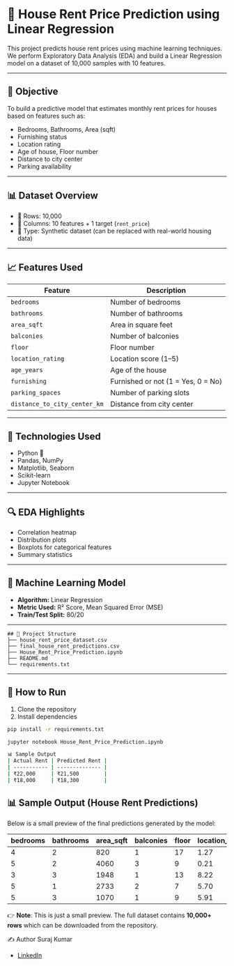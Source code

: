 # 🏡 House Rent Price Prediction using Linear Regression

This project predicts house rent prices using machine learning techniques. We perform Exploratory Data Analysis (EDA) and build a Linear Regression model on a dataset of 10,000 samples with 10 features.

---

## 📌 Objective

To build a predictive model that estimates monthly rent prices for houses based on features such as:
- Bedrooms, Bathrooms, Area (sqft)
- Furnishing status
- Location rating
- Age of house, Floor number
- Distance to city center
- Parking availability

---

## 📊 Dataset Overview

- 🔢 Rows: 10,000  
- 🧾 Columns: 10 features + 1 target (`rent_price`)  
- 📂 Type: Synthetic dataset (can be replaced with real-world housing data)

---

## 📈 Features Used

| Feature                  | Description                          |
|--------------------------|--------------------------------------|
| `bedrooms`              | Number of bedrooms                   |
| `bathrooms`             | Number of bathrooms                  |
| `area_sqft`             | Area in square feet                  |
| `balconies`             | Number of balconies                  |
| `floor`                 | Floor number                         |
| `location_rating`       | Location score (1–5)                 |
| `age_years`             | Age of the house                     |
| `furnishing`            | Furnished or not (1 = Yes, 0 = No)   |
| `parking_spaces`        | Number of parking slots              |
| `distance_to_city_center_km` | Distance from city center       |

---

## 🧪 Technologies Used

- Python 🐍
- Pandas, NumPy
- Matplotlib, Seaborn
- Scikit-learn
- Jupyter Notebook

---

## 🔍 EDA Highlights

- Correlation heatmap
- Distribution plots
- Boxplots for categorical features
- Summary statistics

---

## 🧠 Machine Learning Model

- **Algorithm:** Linear Regression
- **Metric Used:** R² Score, Mean Squared Error (MSE)
- **Train/Test Split:** 80/20

---
```
## 📂 Project Structure
├── house_rent_price_dataset.csv
├── final_house_rent_predictions.csv
├── House_Rent_Price_Prediction.ipynb
├── README.md
└── requirements.txt
```

---

## 📌 How to Run

1. Clone the repository  
2. Install dependencies  
```bash
pip install -r requirements.txt

jupyter notebook House_Rent_Price_Prediction.ipynb

📊 Sample Output
| Actual Rent | Predicted Rent |
| ----------- | -------------- |
| ₹22,000     | ₹21,500        |
| ₹18,000     | ₹18,300        |
```


## 📊 Sample Output (House Rent Predictions)

Below is a small preview of the final predictions generated by the model:

| bedrooms | bathrooms | area_sqft | balconies | floor | location_rating | age_years | furnishing | parking_spaces | distance_to_city_center_km | rent_price | Predicted_Price |
|----------|-----------|-----------|-----------|-------|-----------------|-----------|------------|----------------|-----------------------------|------------|-----------------|
| 4        | 2         | 820       | 1         | 17    | 1.27            | 0         | 0          | 12             | 9.54                        | 66263189   | 47.64           |
| 5        | 2         | 4060      | 3         | 9     | 0.21            | 11        | 2          | 1              | 12.12                       | 59842236   | 50.12           |
| 3        | 3         | 1948      | 1         | 13    | 8.22            | 10        | 1          | 0              | 38.99                       | 43575657   | 38.99           |
| 5        | 1         | 2733      | 2         | 7     | 5.70            | 9         | 0          | 2              | 18.30                       | 47763181   | 39.90           |
| 5        | 3         | 1070      | 1         | 9     | 5.91            | 1         | 1          | 2              | 24.42                       | 79237495   | 45.55           |

👉 **Note**: This is just a small preview. The full dataset contains **10,000+ rows** which can be downloaded from the repository.


✍️ Author
Suraj Kumar

- [LinkedIn](https://www.linkedin.com/in/suraj-kumar-2307skp/)

